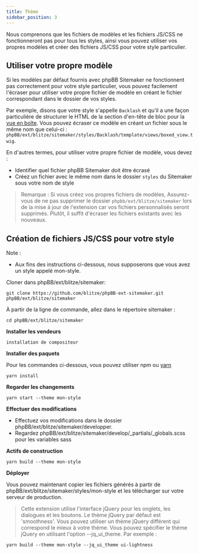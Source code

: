 ```yaml
---
title: Thème
sidebar_position: 3
---
```


Nous comprenons que les fichiers de modèles et les fichiers JS/CSS ne fonctionneront pas pour tous les styles, ainsi vous pouvez utiliser vos propres modèles et créer des fichiers JS/CSS pour votre style particulier.

## Utiliser votre propre modèle

Si les modèles par défaut fournis avec phpBB Sitemaker ne fonctionnent pas correctement pour votre style particulier, vous pouvez facilement l'écraser pour utiliser votre propre fichier de modèle en créant le fichier correspondant dans le dossier de vos styles.

Par exemple, disons que votre style s'appelle `Backlash` et qu'il a une façon particulière de structurer le HTML de la section d'en-tête de bloc pour la [vue en boîte](/docs/user/blocks/block-views). Vous pouvez écraser ce modèle en créant un fichier sous le même nom que celui-ci : `phpBB/ext/blitze/sitemaker/styles/Backlash/template/views/boxed_view.twig`.

En d'autres termes, pour utiliser votre propre fichier de modèle, vous devez :
* Identifier quel fichier phpBB Sitemaker doit être écrasé
* Créez un fichier avec le même nom dans le dossier `styles` du Sitemaker sous votre nom de style

> Remarque : Si vous créez vos propres fichiers de modèles, Assurez-vous de ne pas supprimer le dossier `phpbb/ext/blitze/sitemaker` lors de la mise à jour de l'extension car vos fichiers personnalisés seront supprimés. Plutôt, il suffit d'écraser les fichiers existants avec les nouveaux.

## Création de fichiers JS/CSS pour votre style

Note :
* Aux fins des instructions ci-dessous, nous supposerons que vous avez un style appelé mon-style.

Cloner dans phpBB/ext/blitze/sitemaker:

    git clone https://github.com/blitze/phpBB-ext-sitemaker.git phpBB/ext/blitze/sitemaker

À partir de la ligne de commande, allez dans le répertoire sitemaker :

    cd phpBB/ext/blitze/sitemaker

**Installer les vendeurs**

    installation de compositeur

**Installer des paquets**

Pour les commandes ci-dessous, vous pouvez utiliser npm ou [yarn](https://yarnpkg.com)

    yarn install

**Regarder les changements**

    yarn start --theme mon-style

**Effectuer des modifications**

* Effectuez vos modifications dans le dossier phpBB/ext/blitze/sitemaker/developper.
* Regardez phpBB/ext/blitze/sitemaker/develop/_partials/_globals.scss pour les variables sass

**Actifs de construction**

    yarn build --theme mon-style

**Déployer**

Vous pouvez maintenant copier les fichiers générés à partir de phpBB/ext/blitze/sitemaker/styles/mon-style et les télécharger sur votre serveur de production.

> Cette extension utilise l'interface jQuery pour les onglets, les dialogues et les boutons. Le thème jQuery par défaut est 'smoothness'. Vous pouvez utiliser un thème jQuery différent qui correspond le mieux à votre thème. Vous pouvez spécifier le thème jQuery en utilisant l'option --jq_ui_theme. Par exemple :

    yarn build --theme mon-style --jq_ui_theme ui-lightness
